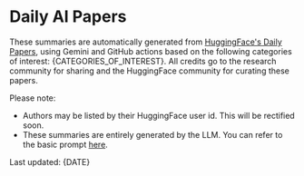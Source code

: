 # Daily AI Papers

These summaries are automatically generated from [HuggingFace's Daily Papers](https://huggingface.co/papers), using Gemini and GitHub actions based on the following categories of interest: {CATEGORIES_OF_INTEREST}. All credits go to the research community for sharing and the HuggingFace community for curating these papers.

Please note:
- Authors may be listed by their HuggingFace user id. This will be rectified soon. 
- These summaries are entirely generated by the LLM. You can refer to the basic prompt [here](templates/prompt_template.md).

Last updated: {DATE}